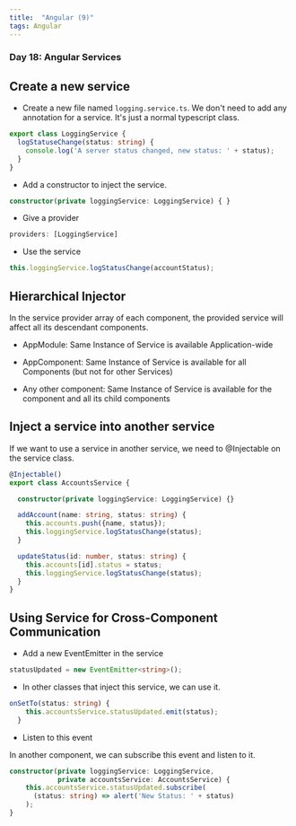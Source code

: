 ```yaml
---
title:  "Angular (9)"
tags: Angular
---
```


### Day 18: Angular Services

## Create a new service

* Create a new file named `logging.service.ts`. We don't need to add any annotation for a service. It's just a normal 
typescript class.

```typescript
export class LoggingService {
  logStatuseChange(status: string) {
    console.log('A server status changed, new status: ' + status);
  }
}
```

* Add a constructor to inject the service.

```typescript
constructor(private loggingService: LoggingService) { }
```

* Give a provider

```typescript
providers: [LoggingService]
```

* Use the service

```typescript
this.loggingService.logStatusChange(accountStatus);
```

## Hierarchical Injector

In the service provider array of each component, the provided service will affect all its descendant components.

* AppModule: Same Instance of Service is available Application-wide

* AppComponent: Same Instance of Service is available for all Components (but not for other Services)

* Any other component: Same Instance of Service is available for the component and all its child components

## Inject a service into another service

If we want to use a service in another service, we need to @Injectable on the service class.

```typescript
@Injectable()
export class AccountsService {

  constructor(private loggingService: LoggingService) {}

  addAccount(name: string, status: string) {
    this.accounts.push({name, status});
    this.loggingService.logStatusChange(status);
  }

  updateStatus(id: number, status: string) {
    this.accounts[id].status = status;
    this.loggingService.logStatusChange(status);
  }
}
```

## Using Service for Cross-Component Communication

* Add a new EventEmitter in the service

```typescript
statusUpdated = new EventEmitter<string>();
```

* In other classes that inject this service, we can use it.

```typescript
onSetTo(status: string) {
    this.accountsService.statusUpdated.emit(status);
  }
```

* Listen to this event

In another component, we can subscribe this event and listen to it.

```typescript
constructor(private loggingService: LoggingService,
            private accountsService: AccountsService) {
    this.accountsService.statusUpdated.subscribe(
      (status: string) => alert('New Status: ' + status)
    );
}
```




